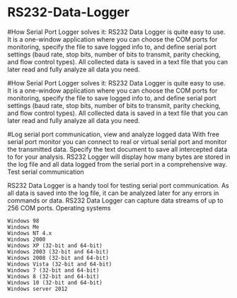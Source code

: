# RS232-Data-Logger

#How Serial Port Logger solves it:
RS232 Data Logger is quite easy to use. It is a one-window application where you can choose the COM ports for monitoring, specify the file to save logged info to, and define serial port settings (baud rate, stop bits, number of bits to transmit, parity checking, and flow control types). All collected data is saved in a text file that you can later read and fully analyze all data you need. 

#How Serial Port Logger solves it:
RS232 Data Logger is quite easy to use. It is a one-window application where you can choose the COM ports for monitoring, specify the file to save logged info to, and define serial port settings (baud rate, stop bits, number of bits to transmit, parity checking, and flow control types). All collected data is saved in a text file that you can later read and fully analyze all data you need. 

#Log serial port communication, view and analyze logged data
With free serial port monitor you can connect to real or virtual serial port and monitor the transmitted data. Specify the text document to save all intercepted data to for your analysis. RS232 Logger will display how many bytes are stored in the log file and all data logged from the serial port in a comprehensive way.
Test serial communication

RS232 Data Logger is a handy tool for testing serial port communication. As all data is saved into the log file, it can be analyzed later for any errors in commands or data. RS232 Data Logger can capture data streams of up to 256 COM ports.
Operating systems

    Windows 98
    Windows Me
    Windows NT 4.x
    Windows 2000
    Windows XP (32-bit and 64-bit)
    Windows 2003 (32-bit and 64-bit)
    Windows 2008 (32-bit and 64-bit)
    Windows Vista (32-bit and 64-bit)
    Windows 7 (32-bit and 64-bit)
    Windows 8 (32-bit and 64-bit)
    Windows 10 (32-bit and 64-bit)
    Windows server 2012
